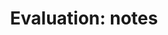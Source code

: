 ---
title: 'Evaluation: notes'
field: 'is.evaluation.notes'
slug: 'resource-description-evaluation-notes'
description: 'Notes from a study, not elsewhere covered'
required: False
policy: 'Free value. Repeat values.'
---